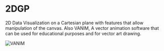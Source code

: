 # 2DGP
2D Data Visualization on a Cartesian plane with features that allow manipulation of the canvas.
Also VANIM, A vector animation software that can be used for educational purposes and for vector art drawing.

![VANIM](/coverImages/vanim.png)


